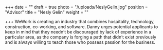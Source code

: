 +++
date = ""
draft = true
photo = "/uploads/NeslyGelin.jpg"
position = "Advisor"
title = "Nesly Gelin"
weight = ""

+++
WeWork is creating an industry that combines hospitality, technology, construction, co-working, and software. Danny urges potential applicants to keep in mind that they needn’t be discouraged by lack of experience in a particular area, as the company is forging a path that didn’t exist previously and is always willing to teach those who possess passion for the business.  